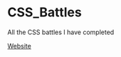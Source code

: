 # CSS_Battles

All the CSS battles I have completed

[Website](https://albineriksson02.github.io/CSS_Battles/)
